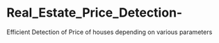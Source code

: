 # Real_Estate_Price_Detection-
Efficient Detection of Price of houses depending on various parameters
